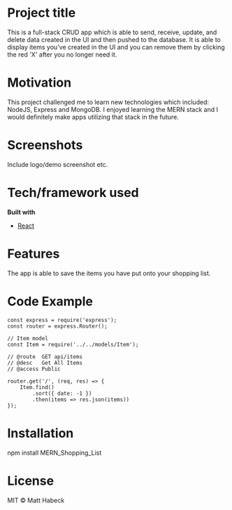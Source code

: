 # Project title
This is a full-stack CRUD app which is able to send, receive, update, and delete data created in the UI and then
pushed to the database. It is able to display items you've created in the UI and you can remove them by clicking the red 'X'
after you no longer need it.

# Motivation
This project challenged me to learn new technologies which included: NodeJS, Express and MongoDB. I enjoyed learning the MERN
stack and I would definitely make apps utilizing that stack in the future.

# Screenshots
Include logo/demo screenshot etc.

# Tech/framework used

**Built with**  

* [React](https://github.com/facebook/react)
# Features
The app is able to save the items you have put onto your shopping list.

# Code Example
    const express = require('express');
    const router = express.Router();

    // Item model
    const Item = require('../../models/Item');

    // @route  GET api/items
    // @desc   Get All Items
    // @access Public

    router.get('/', (req, res) => {
        Item.find()
            .sort({ date: -1 })
            .then(items => res.json(items))
    });

# Installation
npm install MERN_Shopping_List

# License
MIT © Matt Habeck
